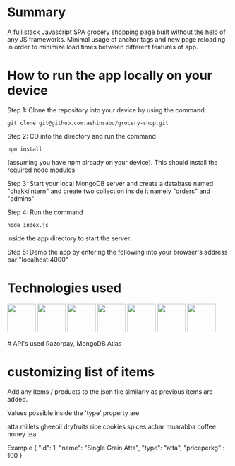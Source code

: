 # Summary

A full stack Javascript SPA grocery shopping page built without the help of any JS frameworks.
Minimal usage of anchor tags and new page reloading in order to minimize load times between different features of app.

# How to run the app locally on your device

Step 1: Clone the repository into your device by using the command: 
 ```   
 git clone git@github.com:ashinsabu/grocery-shop.git
 ```

Step 2: CD into the directory and run the command 
```
npm install
```
(assuming you have npm already on your device). This should install the required node modules

Step 3: Start your local MongoDB server and create a database named "chakkiIntern" and create two collection inside it namely "orders" and "admins"

Step 4: Run the command 
```
node index.js
```
inside the app directory to start the server.

Step 5: Demo the app by entering the following into your browser's address bar "localhost:4000"

# Technologies used

<p float = "left">
<img display ="inline" src = "https://user-images.githubusercontent.com/25181517/117447535-f00a3a00-af3d-11eb-89bf-45aaf56dbaf1.png" height="64px" width ="64px">
<img display ="inline" src="https://user-images.githubusercontent.com/25181517/117447663-0fa16280-af3e-11eb-8677-bcf8e4f8e298.png" height="64px" width ="64px">
<img display ="inline" src="https://user-images.githubusercontent.com/25181517/117447155-6a868a00-af3d-11eb-9cfe-245df15c9f3f.png" height="64px" width ="64px">
<img display ="inline" src="https://user-images.githubusercontent.com/25181517/121402101-c89df700-c959-11eb-8b4a-bbadf9e84b30.png" height="64px" width ="64px">
<img display ="inline" src="https://cdn-icons-png.flaticon.com/512/919/919825.png" height="64px" width ="64px">
<img display ="inline" src="https://i0.wp.com/blog.fossasia.org/wp-content/uploads/2017/07/handlebars-js.png?fit=500%2C500&ssl=1" height="64px" width ="64px">
<img display ="inline" src="https://cdn.iconscout.com/icon/free/png-256/mongodb-226029.png" height="64px" width ="64px">
</p>
# API's used
Razorpay, MongoDB Atlas

# customizing list of items

Add any items / products to the json file similarly as previous items are added.

Values possible inside the 'type' property are

atta
millets
gheeoil
dryfruits
rice
cookies
spices
achar
muarabba
coffee 
honey
tea

Example 
{
    "id": 1,
    "name": "Single Grain Atta",
    "type": "atta",
    "priceperkg" : 100
}
